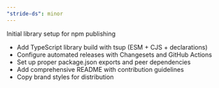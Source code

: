 ```yaml
---
"stride-ds": minor
---
```


Initial library setup for npm publishing

- Add TypeScript library build with tsup (ESM + CJS + declarations)
- Configure automated releases with Changesets and GitHub Actions
- Set up proper package.json exports and peer dependencies
- Add comprehensive README with contribution guidelines
- Copy brand styles for distribution
